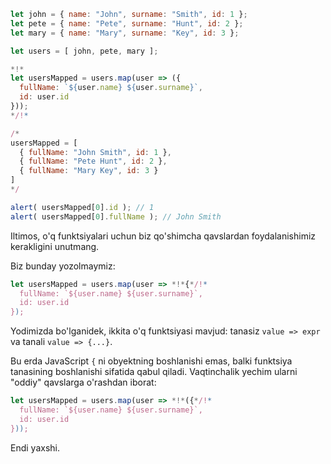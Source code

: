 ```js run no-beautify
let john = { name: "John", surname: "Smith", id: 1 };
let pete = { name: "Pete", surname: "Hunt", id: 2 };
let mary = { name: "Mary", surname: "Key", id: 3 };

let users = [ john, pete, mary ];

*!*
let usersMapped = users.map(user => ({
  fullName: `${user.name} ${user.surname}`,
  id: user.id
}));
*/!*

/*
usersMapped = [
  { fullName: "John Smith", id: 1 },
  { fullName: "Pete Hunt", id: 2 },
  { fullName: "Mary Key", id: 3 }
]
*/

alert( usersMapped[0].id ); // 1
alert( usersMapped[0].fullName ); // John Smith
```

Iltimos, o'q funktsiyalari uchun biz qo'shimcha qavslardan foydalanishimiz kerakligini unutmang.

Biz bunday yozolmaymiz:

```js
let usersMapped = users.map(user => *!*{*/!*
  fullName: `${user.name} ${user.surname}`,
  id: user.id
});
```

Yodimizda bo'lganidek, ikkita o'q funktsiyasi mavjud: tanasiz `value => expr` va tanali `value => {...}`.

Bu erda JavaScript `{` ni obyektning boshlanishi emas, balki funktsiya tanasining boshlanishi sifatida qabul qiladi. Vaqtinchalik yechim ularni "oddiy" qavslarga o'rashdan iborat:

```js
let usersMapped = users.map(user => *!*({*/!*
  fullName: `${user.name} ${user.surname}`,
  id: user.id
}));
```

Endi yaxshi.
